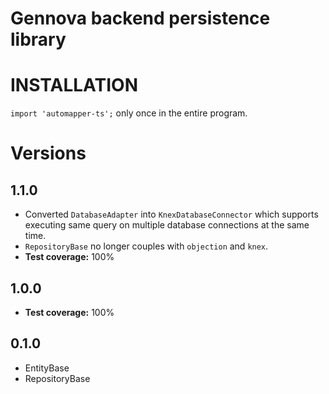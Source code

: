 # Gennova backend persistence library

# INSTALLATION

`import 'automapper-ts';` only once in the entire program.

# Versions
## 1.1.0
- Converted `DatabaseAdapter` into `KnexDatabaseConnector` which supports executing same query on multiple database connections at the same time.
- `RepositoryBase` no longer couples with `objection` and `knex`.
- **Test coverage:** 100%

## 1.0.0
- **Test coverage:** 100%

## 0.1.0
- EntityBase
- RepositoryBase